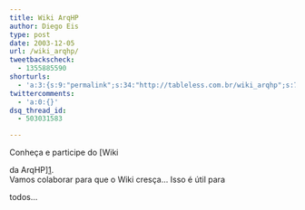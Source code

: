 ```yaml
---
title: Wiki ArqHP
author: Diego Eis
type: post
date: 2003-12-05
url: /wiki_arqhp/
tweetbackscheck:
  - 1355885590
shorturls:
  - 'a:3:{s:9:"permalink";s:34:"http://tableless.com.br/wiki_arqhp";s:7:"tinyurl";s:26:"http://tinyurl.com/3pjmpon";s:4:"isgd";s:19:"http://is.gd/q0vPOb";}'
twittercomments:
  - 'a:0:{}'
dsq_thread_id:
  - 503031583

---
```

Conheça e participe do [Wiki
  
da ArqHP][1].   
Vamos colaborar para que o Wiki cresça&#8230; Isso é útil para
  
todos&#8230;

 [1]: http://elcio.locaweb.com.br/ws/wiki.asp
